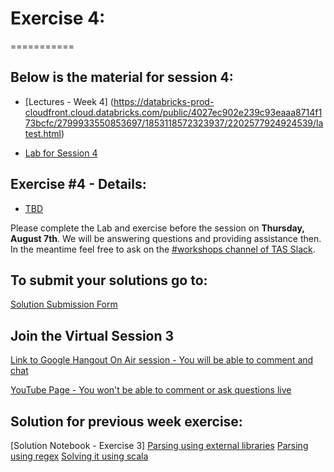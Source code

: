 # Exercise 4:
===========

## Below is the material for session 4:
- [Lectures - Week 4] (https://databricks-prod-cloudfront.cloud.databricks.com/public/4027ec902e239c93eaaa8714f173bcfc/2799933550853697/1853118572323937/2202577924924539/latest.html)

- [Lab for Session 4](https://databricks-prod-cloudfront.cloud.databricks.com/public/4027ec902e239c93eaaa8714f173bcfc/2799933550853697/1853118572323954/2202577924924539/latest.html)

## Exercise #4 - Details:
- [TBD]() 

Please complete the Lab and exercise before the session on **Thursday, August 7th**. 
We will be answering questions and providing assistance then.
In the meantime feel free to ask on the [#workshops channel of TAS Slack](https://torontoapachespark.slack.com/messages/workshops/).

## To submit your solutions go to:
[Solution Submission Form](http://goo.gl/forms/7UIS2jwTD9hcKv7n2)

## Join the Virtual Session 3
[Link to Google Hangout On Air session - You will be able to comment and chat](https://plus.google.com/events/c0r1ssnug3njkpum7fv7hs8ru90)

[YouTube Page - You won't be able to comment or ask questions live](http://www.youtube.com/watch?v=wcq9cdkm1dQ)

## Solution for previous week exercise:
[Solution Notebook - Exercise 3]
[Parsing using external libraries](https://databricks-prod-cloudfront.cloud.databricks.com/public/4027ec902e239c93eaaa8714f173bcfc/5152969875391885/2831016518129705/2624471849802522/latest.html)
[Parsing using regex](https://databricks-prod-cloudfront.cloud.databricks.com/public/4027ec902e239c93eaaa8714f173bcfc/1779476228152266/4396722038858513/5673666086694627/latest.html)
[Solving it using scala](https://databricks-prod-cloudfront.cloud.databricks.com/public/4027ec902e239c93eaaa8714f173bcfc/1045646855528506/1672108909930178/1387894455626278/latest.html)

